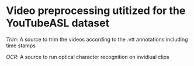 # Video preprocessing utitized for the YouTubeASL dataset

_Trim_: A source to trim the videos according to the .vtt annotations including time stamps

_OCR_: A source to run optical character recognition on invidiual clips
